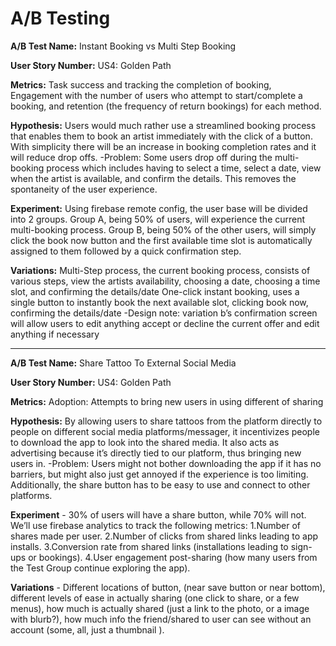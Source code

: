 # A/B Testing

**A/B Test Name:** Instant Booking vs Multi Step Booking

**User Story Number:** US4: Golden Path

**Metrics:** Task success and tracking the completion of booking, Engagement with the number of users who attempt to start/complete a booking, and retention (the frequency of return bookings) for each method.

**Hypothesis:** Users would much rather use a streamlined booking process that enables them to book an artist immediately with the click of a button. With simplicity there will be an increase in booking completion rates and it will reduce drop offs.
	-Problem: Some users drop off during the multi-booking process which includes having 
to select a time, select a date, view when the artist is available, and confirm the details. This removes the spontaneity of the user experience.

**Experiment:** Using firebase remote config, the user base will be divided into 2 groups. Group A, being 50% of users, will experience the current multi-booking process. Group B, being 50% of the other users, will simply click the book now button and the first available time slot is automatically assigned to them followed by a quick confirmation step. 

**Variations:**
Multi-Step process, the current booking process, consists of various steps, view the artists availability, choosing a date, choosing a time slot, and confirming the details/date
One-click instant booking, uses a single button to instantly book the next available slot, clicking book now, confirming the details/date
	-Design note: variation b’s confirmation screen will allow users to edit anything accept or 
decline the current offer and edit anything if necessary

--------------------------------------------------------------------------------

**A/B Test Name:** Share Tattoo To External Social Media

**User Story Number:** US4: Golden Path

**Metrics:** Adoption: Attempts to bring new users in using different of sharing 

**Hypothesis:**  By allowing users to share tattoos from the platform directly to people on different social media platforms/messager, it incentivizes people to download the app to look into the shared media. It also acts as advertising because it’s directly tied to our platform, thus bringing new users in.
	-Problem: Users might not bother downloading the app if it has no barriers, but might also just get annoyed if the experience is too limiting. Additionally, the share 	button has to be easy to use and connect to other platforms.

**Experiment** - 30% of users will have a share button, while 70% will not. We’ll use firebase analytics to track the following metrics:
1.Number of shares made per user.
2.Number of clicks from shared links leading to app installs.
3.Conversion rate from shared links (installations leading to sign-ups or bookings).	4.User engagement post-sharing (how many users from the Test Group continue exploring the app).

**Variations** - Different locations of button, (near save button or near bottom), different levels of ease in actually sharing (one click to share, or a few menus), how much is actually shared (just a link to the photo, or a image with blurb?), how much info the friend/shared to user can see without an account (some, all, just a thumbnail ).


